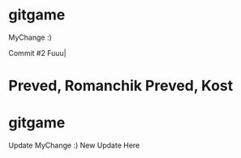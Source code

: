 gitgame
=======
MyChange :)










Commit #2
Fuuu|

Preved, Romanchik
Preved, Kost
=======
gitgame
=======
Update MyChange :)
New Update Here
